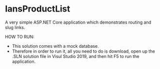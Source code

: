# IansProductList
A very simple ASP.NET Core application which demonstrates routing and slug links.

HOW TO RUN:
- This solution comes with a mock database.  
- Therefore in order to run it, all you need to do is download, open up the .SLN 
solution file in Visul Studio 2019, and then hit F5 to run the application.
